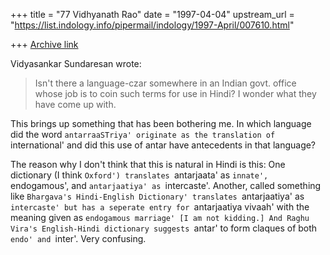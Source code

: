 +++
title = "77 Vidhyanath Rao"
date = "1997-04-04"
upstream_url = "https://list.indology.info/pipermail/indology/1997-April/007610.html"

+++
[Archive link](https://list.indology.info/pipermail/indology/1997-April/007610.html)

Vidyasankar Sundaresan <vidya at cco.caltech.edu> wrote:
> Isn't there a language-czar somewhere in an Indian govt. office whose job
> is to coin such terms for use in Hindi? I wonder what they have come up
> with. 

This brings up something that has been bothering me. In which language
did the word `antarraaSTriya' originate as the translation of
`international' and did this use of antar have antecedents in that
language?

The reason why I don't think that this is natural in Hindi is this:
One dictionary (I think `Oxford') translates `antarjaata' as `innate',
`endogamous', and `antarjaatiya' as `intercaste'. Another, 
called something like `Bhargava's Hindi-English Dictionary'
translates `antarjaatiya' as `intercaste' but has a seperate entry
for `antarjaatiya vivaah' with the meaning given as `endogamous marriage'
[I am not kidding.] And Raghu Vira's English-Hindi dictionary
suggests `antar' to form claques of both `endo' and `inter'.
Very confusing.




